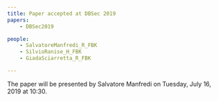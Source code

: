 ```yaml
---
title: Paper accepted at DBSec 2019
papers:
    - DBSec2019

people:
    - SalvatoreManfredi_R_FBK
    - SilvioRanise_H_FBK
    - GiadaSciarretta_R_FBK

---
```


The paper will be presented by Salvatore Manfredi on Tuesday, July 16, 2019 at 10:30.